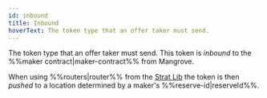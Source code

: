 ```yaml
---
id: inbound
title: Inbound
hoverText: The token type that an offer taker must send.
---
```


The token type that an offer taker must send. This token is _inbound_ to the %%maker contract|maker-contract%% from Mangrove. 

When using %%routers|router%% from the [Strat Lib](../strat-lib/README.md) the token is then _pushed_ to a location determined by a maker's %%reserve-id|reserveId%%.
